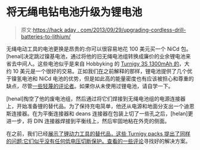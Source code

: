 # 将无绳电钻电池升级为锂电池

> 原文:[https://hack aday . com/2013/09/29/upgrading-cordless-drill-batteries-to-lithium/](https://hackaday.com/2013/09/29/upgrading-cordless-drill-batteries-to-lithium/)

无绳电动工具的电池更换是昂贵的:你可以很容易地花 100 美元买一个 NiCd 包。[henal]决定跳过镍基电池，通过将他的旧无绳电池组转换成廉价的业余锂电池来省去中间人。这些电池似乎是来自 Hobbyking 的 [Turnigy 3S 1300mAh 的](http://www.hobbyking.com/hobbyking/store/__11903__turnigy_nano_tech_1300mah_3s_25_50c_lipo_pack.html)，大约 10 美元是一个很好的交易。正如我们[在](http://hackaday.com/2013/07/02/salvaging-lithium-cells-and-circuits/)之前解释的那样，锂电池提供了几个优于镍氢电池和 NiCd 电池的优势，但是如此高的能量密度也有应该被担心和尊重的缺点，尽管[一些轻蔑的评论者](http://hackaday.com/2013/08/19/nespo-another-3d-printed-portable-nes/#comment-1044598)。如果你从未使用过锂电池，请自学一下。

[henal]掏空了他的废电池组，然后通过将它们焊接到无绳电池组的电源连接器上，开始准备锂的替代品。为了保持充电简单，他还从电源和地面分支出一个迪恩斯连接器。在为平衡连接器和 deans 连接器在包装上切了一些孔之后，[helan]更进一步，将 DIN 连接器焊接到平衡线上，然后牢固地粘在外壳的侧面。

在之前，我们已经[展示了锂动力工具的替代品，这些 Turnigy packs 提出了同样的问题:它们似乎没有任何低电压切断保护。查看](http://hackaday.com/2011/11/29/pros-and-cons-of-replacing-tool-batteries-with-lithium-polymer/)[的一些评论](http://hackaday.com/2011/11/29/pros-and-cons-of-replacing-tool-batteries-with-lithium-polymer/#comments)寻找好的解决方案。